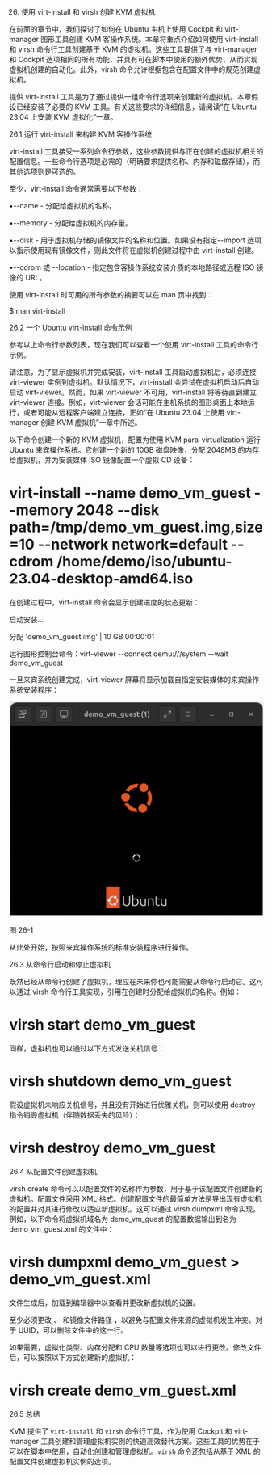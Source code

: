 26. 使用 virt-install 和 virsh 创建 KVM 虚拟机

在前面的章节中，我们探讨了如何在 Ubuntu 主机上使用 Cockpit 和 virt-manager 图形工具创建 KVM 客操作系统。本章将重点介绍如何使用 virt-install 和 virsh 命令行工具创建基于 KVM 的虚拟机。这些工具提供了与 virt-manager 和 Cockpit 选项相同的所有功能，并具有可在脚本中使用的额外优势，从而实现虚拟机创建的自动化。此外，virsh 命令允许根据包含在配置文件中的规范创建虚拟机。

提供 virt-install 工具是为了通过提供一组命令行选项来创建新的虚拟机。本章假设已经安装了必要的 KVM 工具。有关这些要求的详细信息，请阅读“在 Ubuntu 23.04 上安装 KVM 虚拟化”一章。

26.1 运行 virt-install 来构建 KVM 客操作系统

virt-install 工具接受一系列命令行参数，这些参数提供与正在创建的虚拟机相关的配置信息。一些命令行选项是必需的（明确要求提供名称、内存和磁盘存储），而其他选项则是可选的。

至少，virt-install 命令通常需要以下参数：

•--name - 分配给虚拟机的名称。

•--memory - 分配给虚拟机的内存量。

•--disk - 用于虚拟机存储的镜像文件的名称和位置。如果没有指定--import 选项以指示使用现有镜像文件，则此文件将在虚拟机创建过程中由 virt-install 创建。

•--cdrom 或 --location - 指定包含客操作系统安装介质的本地路径或远程 ISO 镜像的 URL。

使用 virt-install 时可用的所有参数的摘要可以在 man 页中找到：

$ man virt-install

26.2 一个 Ubuntu virt-install 命令示例

参考以上命令行参数列表，现在我们可以查看一个使用 virt-install 工具的命令行示例。

请注意，为了显示虚拟机并完成安装，virt-install 工具启动虚拟机后，必须连接 virt-viewer 实例到虚拟机。默认情况下，virt-install 会尝试在虚拟机启动后自动启动 virt-viewer。然而，如果 virt-viewer 不可用，virt-install 将等待直到建立 virt-viewer 连接。例如，virt-viewer 会话可能在主机系统的图形桌面上本地运行，或者可能从远程客户端建立连接，正如“在 Ubuntu 23.04 上使用 virt-manager 创建 KVM 虚拟机”一章中所述。

以下命令创建一个新的 KVM 虚拟机，配置为使用 KVM para-virtualization 运行 Ubuntu 来宾操作系统。它创建一个新的 10GB 磁盘映像，分配 2048MB 的内存给虚拟机，并为安装媒体 ISO 镜像配置一个虚拟 CD 设备：

# virt-install --name demo_vm_guest --memory 2048 --disk path=/tmp/demo_vm_guest.img,size=10 --network network=default --cdrom /home/demo/iso/ubuntu-23.04-desktop-amd64.iso

在创建过程中，virt-install 命令会显示创建进度的状态更新：

启动安装...

分配 'demo_vm_guest.img' | 10 GB 00:00:01

运行图形控制台命令：virt-viewer --connect qemu:///system --wait demo_vm_guest

一旦来宾系统创建完成，virt-viewer 屏幕将显示加载自指定安装媒体的来宾操作系统安装程序：

![](img/ubuntu_virt-install_running.jpg)

图 26-1

从此处开始，按照来宾操作系统的标准安装程序进行操作。

26.3 从命令行启动和停止虚拟机

既然已经从命令行创建了虚拟机，理应在未来你也可能需要从命令行启动它。这可以通过 virsh 命令行工具实现，引用在创建时分配给虚拟机的名称。例如：

# virsh start demo_vm_guest

同样，虚拟机也可以通过以下方式发送关机信号：

# virsh shutdown demo_vm_guest

假设虚拟机未响应关机信号，并且没有开始进行优雅关机，则可以使用 destroy 指令销毁虚拟机（伴随数据丢失的风险）：

# virsh destroy demo_vm_guest

26.4 从配置文件创建虚拟机

virsh create 命令可以以配置文件的名称作为参数，用于基于该配置文件创建新的虚拟机。配置文件采用 XML 格式。创建配置文件的最简单方法是导出现有虚拟机的配置并对其进行修改以适应新虚拟机。这可以通过 virsh dumpxml 命令实现。例如，以下命令将虚拟机域名为 demo_vm_guest 的配置数据输出到名为 demo_vm_guest.xml 的文件中：

# virsh dumpxml demo_vm_guest > demo_vm_guest.xml

文件生成后，加载到编辑器中以查看并更改新虚拟机的设置。

至少必须更改 <name>、<uuid> 和镜像文件路径 <source file>，以避免与配置文件来源的虚拟机发生冲突。对于 UUID，可以删除文件中的这一行。

如果需要，虚拟化类型、内存分配和 CPU 数量等选项也可以进行更改。修改文件后，可以按照以下方式创建新的虚拟机：

# virsh create demo_vm_guest.xml

26.5 总结

KVM 提供了 `virt-install` 和 `virsh` 命令行工具，作为使用 Cockpit 和 virt-manager 工具创建和管理虚拟机实例的快速高效替代方案。这些工具的优势在于可以在脚本中使用，自动化创建和管理虚拟机。`virsh` 命令还包括从基于 XML 的配置文件创建虚拟机实例的选项。
